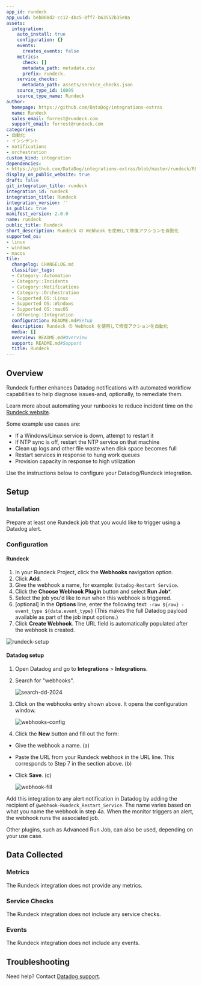 ```yaml
---
app_id: rundeck
app_uuid: beb808d2-cc12-4bc5-8ff7-b63552b35e0a
assets:
  integration:
    auto_install: true
    configuration: {}
    events:
      creates_events: false
    metrics:
      check: []
      metadata_path: metadata.csv
      prefix: rundeck.
    service_checks:
      metadata_path: assets/service_checks.json
    source_type_id: 10099
    source_type_name: Rundeck
author:
  homepage: https://github.com/DataDog/integrations-extras
  name: Rundeck
  sales_email: forrest@rundeck.com
  support_email: forrest@rundeck.com
categories:
- 自動化
- インシデント
- notifications
- orchestration
custom_kind: integration
dependencies:
- https://github.com/DataDog/integrations-extras/blob/master/rundeck/README.md
display_on_public_website: true
draft: false
git_integration_title: rundeck
integration_id: rundeck
integration_title: Rundeck
integration_version: ''
is_public: true
manifest_version: 2.0.0
name: rundeck
public_title: Rundeck
short_description: Rundeck の Webhook を使用して修復アクションを自動化
supported_os:
- linux
- windows
- macos
tile:
  changelog: CHANGELOG.md
  classifier_tags:
  - Category::Automation
  - Category::Incidents
  - Category::Notifications
  - Category::Orchestration
  - Supported OS::Linux
  - Supported OS::Windows
  - Supported OS::macOS
  - Offering::Integration
  configuration: README.md#Setup
  description: Rundeck の Webhook を使用して修復アクションを自動化
  media: []
  overview: README.md#Overview
  support: README.md#Support
  title: Rundeck
---
```


<!--  SOURCED FROM https://github.com/DataDog/integrations-extras -->


## Overview

Rundeck further enhances Datadog notifications with automated workflow capabilities to help diagnose issues-and, optionally, to remediate them. 

Learn more about automating your runbooks to reduce incident time on the [Rundeck website][1].

Some example use cases are:

- If a Windows/Linux service is down, attempt to restart it
- If NTP sync is off, restart the NTP service on that machine
- Clean up logs and other file waste when disk space becomes full
- Restart services in response to hung work queues
- Provision capacity in response to high utilization

Use the instructions below to configure your Datadog/Rundeck integration.

## Setup

### Installation
Prepare at least one Rundeck job that you would like to trigger using a Datadog alert.

### Configuration

#### Rundeck

1. In your Rundeck Project, click the **Webhooks** navigation option.
2. Click **Add**.
3. Give the webhook a name, for example: `Datadog-Restart Service`.
4. Click the **Choose Webhook Plugin** button and select **Run Job***.
5. Select the job you'd like to run when this webhook is triggered.
6. [optional] In the **Options** line, enter the following text:
`-raw ${raw} -event_type ${data.event_type}`
(This makes the full Datadog payload available as part of the job input options.)
7. Click **Create Webhook**. The URL field is automatically populated after the webhook is created.

![rundeck-setup][2]

#### Datadog setup
1. Open Datadog and go to **Integrations** > **Integrations**.
2. Search for "webhooks".

    ![search-dd-2024][3]

3. Click on the webhooks entry shown above. It opens the configuration window.

    ![webhooks-config][4]

4. Click the **New** button and fill out the form:
  - Give the webhook a name. (a)
  - Paste the URL from your Rundeck webhook in the URL line. This corresponds to Step 7 in the section above. (b)
  - Click **Save**. (c)

    ![webhook-fill][5]

Add this integration to any alert notification in Datadog by adding the recipient of `@webhook-Rundeck_Restart_Service`. The name varies based on what you name the webhook in step 4a. When the monitor triggers an alert, the webhook runs the associated job.

Other plugins, such as Advanced Run Job, can also be used, depending on your use case.

## Data Collected

### Metrics

The Rundeck integration does not provide any metrics.

### Service Checks

The Rundeck integration does not include any service checks.

### Events

The Rundeck integration does not include any events.

## Troubleshooting

Need help? Contact [Datadog support][6].

[1]: https://www.rundeck.com
[2]: https://raw.githubusercontent.com/DataDog/integrations-extras/master/rundeck/images/rundeck-setup.png
[3]: https://raw.githubusercontent.com/DataDog/integrations-extras/master/rundeck/images/dd-search.png
[4]: https://raw.githubusercontent.com/DataDog/integrations-extras/master/rundeck/images/webhooks-config.png
[5]: https://raw.githubusercontent.com/DataDog/integrations-extras/master/rundeck/images/webhook-fill.png
[6]: https://docs.datadoghq.com/ja/help/